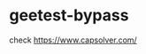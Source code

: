 # geetest-bypass
check https://www.capsolver.com/ 





















                                                                                                    